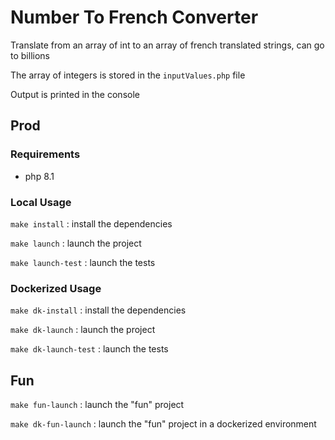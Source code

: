 # Number To French Converter

Translate from an array of int to an array of french translated strings, can go to billions

The array of integers is stored in the `inputValues.php` file

Output is printed in the console

## Prod

### Requirements

* php 8.1

### Local Usage

`make install` : install the dependencies

`make launch` : launch the project

`make launch-test` : launch the tests

### Dockerized Usage

`make dk-install` : install the dependencies

`make dk-launch` : launch the project

`make dk-launch-test` : launch the tests

## Fun

`make fun-launch` : launch the "fun" project

`make dk-fun-launch` : launch the "fun" project in a dockerized environment
